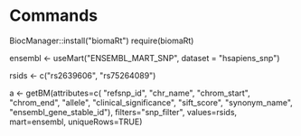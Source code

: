 # Commands
BiocManager::install("biomaRt")
require(biomaRt)

ensembl <- useMart("ENSEMBL_MART_SNP", dataset = "hsapiens_snp")

rsids <- c("rs2639606", "rs75264089")

a <- getBM(attributes=c(
  "refsnp_id", "chr_name", "chrom_start", "chrom_end",
  "allele", "clinical_significance", "sift_score",
  "synonym_name", "ensembl_gene_stable_id"),
  filters="snp_filter", values=rsids,
  mart=ensembl, uniqueRows=TRUE) 
